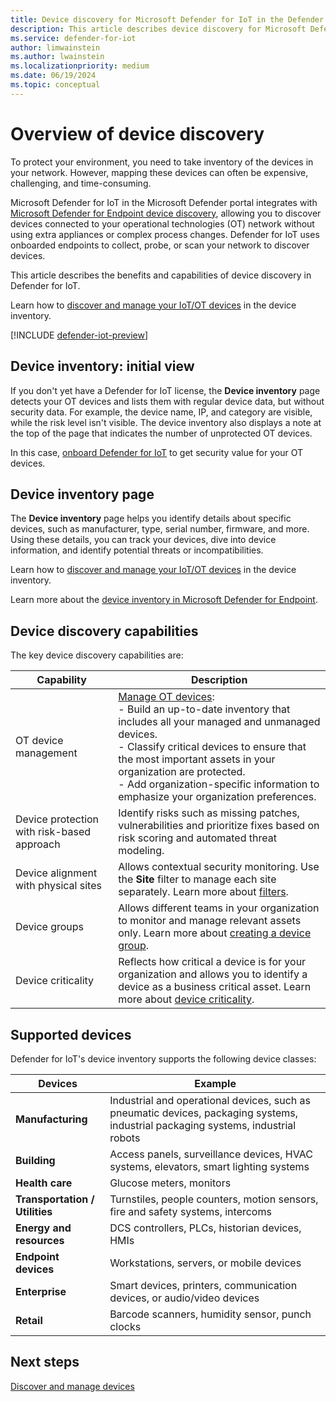 ```yaml
---
title: Device discovery for Microsoft Defender for IoT in the Defender portal
description: This article describes device discovery for Microsoft Defender for IoT in the Defender portal.
ms.service: defender-for-iot
author: limwainstein
ms.author: lwainstein
ms.localizationpriority: medium
ms.date: 06/19/2024
ms.topic: conceptual
---
```


# Overview of device discovery

To protect your environment, you need to take inventory of the devices in your network. However, mapping these devices can often be expensive, challenging, and time-consuming.

Microsoft Defender for IoT in the Microsoft Defender portal integrates with [Microsoft Defender for Endpoint device discovery](/defender-endpoint/machines-view-overview.md#device-inventory-overview), allowing you to discover devices connected to your operational technologies (OT) network without using extra appliances or complex process changes. Defender for IoT uses onboarded endpoints to collect, probe, or scan your network to discover devices.

This article describes the benefits and capabilities of device discovery in Defender for IoT.

Learn how to [discover and manage your IoT/OT devices](manage-devices-inventory.md) in the device inventory.

[!INCLUDE [defender-iot-preview](../includes//defender-for-iot-defender-public-preview.md)]

## Device inventory: initial view

If you don't yet have a Defender for IoT license, the **Device inventory** page detects your OT devices and lists them with regular device data, but without security data. For example, the device name, IP, and category are visible, while the risk level isn't visible. The device inventory also displays a note at the top of the page that indicates the number of unprotected OT devices.
 
In this case, [onboard Defender for IoT](get-started.md) to get security value for your OT devices.

## Device inventory page

The **Device inventory** page helps you identify details about specific devices, such as manufacturer, type, serial number, firmware, and more. Using these details, you can track your devices, dive into device information, and identify potential threats or incompatibilities.

Learn how to [discover and manage your IoT/OT devices](manage-devices-inventory.md) in the device inventory.

Learn more about the [device inventory in Microsoft Defender for Endpoint](/defender-endpoint/machines-view-overview.md#device-inventory-overview).

## Device discovery capabilities

The key device discovery capabilities are:

|Capability  |Description  |
|---------|---------|
|OT device management     |[Manage OT devices](manage-devices-inventory.md):<br>- Build an up-to-date inventory that includes all your managed and unmanaged devices.<br>- Classify critical devices to ensure that the most important assets in your organization are protected.​<br>- Add organization-specific information to emphasize your organization preferences. |
|Device protection with risk-based approach  |Identify risks such as missing patches, vulnerabilities and prioritize fixes based on risk scoring and automated threat modeling. |
|Device alignment with physical sites     |Allows contextual security monitoring. Use the **Site** filter to manage each site separately. Learn more about [filters](/defender-endpoint/machines-view-overview.md#use-filters-to-customize-the-device-inventory-views). |
|Device groups     |Allows different teams in your organization to monitor and manage relevant assets only.​ Learn more about [creating a device group](/defender-endpoint/machine-groups.md#create-a-device-group). |
|Device criticality     |Reflects how critical a device is for your organization and allows you to identify a device as a business critical asset. Learn more about [device criticality](/defender-endpoint/machines-view-overview.md#device-inventory-overview). |

## Supported devices

Defender for IoT's device inventory supports the following device classes:

|Devices  |Example |
|---------|---------|
|**Manufacturing**| Industrial and operational devices, such as pneumatic devices,  packaging systems, industrial packaging systems, industrial robots        |
|**Building**     | Access panels,  surveillance devices, HVAC systems, elevators, smart lighting systems    |
|**Health care**     |  Glucose meters, monitors       |
|**Transportation / Utilities**     |  Turnstiles, people counters, motion sensors, fire and safety systems, intercoms       |
|**Energy and resources**     |  DCS controllers, PLCs, historian devices, HMIs      |
|**Endpoint devices**     |  Workstations, servers, or mobile devices        |
| **Enterprise** | Smart devices, printers,  communication devices, or audio/video devices |
| **Retail** | Barcode scanners, humidity sensor, punch clocks | 

## Next steps

[Discover and manage devices](manage-devices-inventory.md)